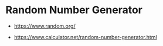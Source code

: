 # Random Number Generator

*   https://www.random.org/

*   https://www.calculator.net/random-number-generator.html
